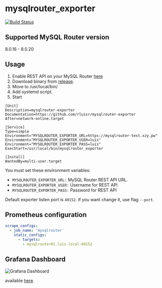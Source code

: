 mysqlrouter_exporter
=====================
[![Build Status](https://cloud.drone.io/api/badges/rluisr/mysqlrouter_exporter/status.svg)](https://cloud.drone.io/rluisr/mysqlrouter_exporter)

Supported MySQL Router version
-------------------------------
8.0.16 - 8.0.20

Usage
-----
1. Enable REST API on your MySQL Router [here](https://lefred.be/content/mysqlrouter-8-0-17-and-the-rest-api/)
2. Download binary from [release](https://github.com/rluisr/mysqlrouter_exporter/releases).
3. Move to /usr/local/bin/
4. Add systemd script.
5. Start
```
[Unit]
Description=mysqlrouter-exporter
Documentation=https://github.com/rluisr/mysqlrouter-exporter
After=network-online.target

[Service]
Type=simple
Environment="MYSQLROUTER_EXPORTER_URL=https://mysqlrouter-test.xzy.pw"
Environment="MYSQLROUTER_EXPORTER_USER=luis"
Environment="MYSQLROUTER_EXPORTER_PASS=luis"
ExecStart=/usr/local/bin/mysqlrouter_exporter

[Install]
WantedBy=multi-user.target
```

You must set these environment variables:  
- `MYSQLROUTER_EXPORTER_URL:` MySQL Router REST API URL.
- `MYSQLROUTER_EXPORTER_USER:` Username for REST API
- `MYSQLROUTER_EXPORTER_PASS:` Password for REST API


Default exporter listen port is `49152`. If you want change it, use flag `--port`.

Prometheus configuration
-------------------------
```yaml
scrape_configs:
  - job_name: 'mysqlrouter'
    static_configs:
      - targets:
        - mysqlrouter01.luis.local:49152
```

Grafana Dashboard
------------------------
![Grafana Dashboard](https://grafana.com/api/dashboards/10741/images/6783/image "Grafana Dashboard")

available [here](https://grafana.com/grafana/dashboards/10741).
